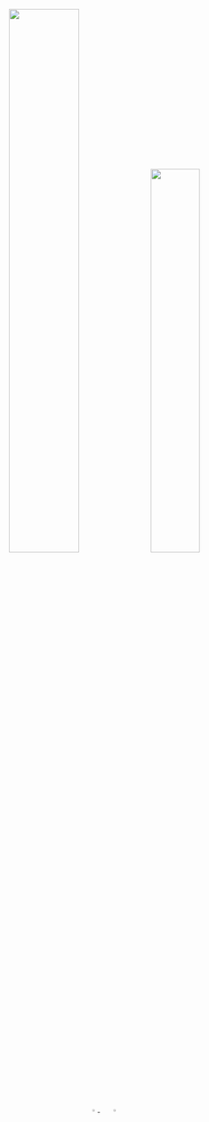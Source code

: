 <!-- ### Hi there 👋 -->

<!--
**saptadeb/saptadeb** is a ✨ _special_ ✨ repository because its `README.md` (this file) appears on your GitHub profile.

Here are some ideas to get you started:

- 🔭 I’m currently working on ...
- 🌱 I’m currently learning ...
- 👯 I’m looking to collaborate on ...
- 🤔 I’m looking for help with ...
- 💬 Ask me about ...
- 📫 How to reach me: ...
- 😄 Pronouns: ...
- ⚡ Fun fact: ...
-->

<p align="center">
  <img width="50%"  src="https://github-readme-stats.vercel.app/api?username=saptadeb&count_private=true&show_icons=true&include_all_commits=false&hide_border=true&hide_title=true" />
  <img width="42%"  src="https://github-readme-streak-stats.herokuapp.com/?user=saptadeb&hide_border=true" />
</p>

<!-- <p align="center">
  <a href="https://ultralytics.com/">
  <img width="900" src="https://user-images.githubusercontent.com/26833433/133791889-c13dcd4e-ea67-4e55-a183-ae905f1451cc.jpg"></a>
</p> -->

<p align="center">
    <a href="https://github.com/saptadeb">
        <img src="https://github.com/ultralytics/yolov5/releases/download/v1.0/logo-social-github.png" width="3%"/>
    </a>
    <img width="3%" />
    <a href="https://www.linkedin.com/in/saptadeep-deb/">
        <img src="https://github.com/ultralytics/yolov5/releases/download/v1.0/logo-social-linkedin.png" width="3%"/>
    </a>
<!--     <img width="3%" />
    <a href="https://saptadeb.github.io/">
        <img src="https://user-images.githubusercontent.com/7750402/134352666-1c539210-87b6-4eec-974d-9035493e9168.png" width="3%"/>
    </a> -->
</p>
